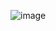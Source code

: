 ![image](https://user-images.githubusercontent.com/71980805/227709879-8aeef1ba-608b-490c-9ddd-52fa4cff6043.png)
